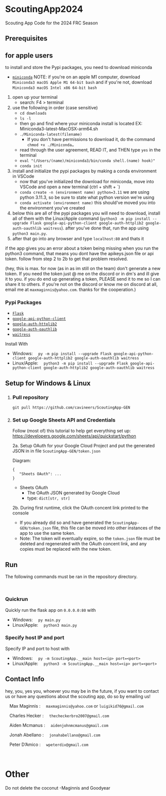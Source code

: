# ScoutingApp2024
Scouting App Code for the 2024 FRC Season


## Prerequisites

## for apple users
to install and store the Pypi packages, you need to download miniconda
- [`miniconda`](https://docs.conda.io/projects/miniconda/en/latest/)
NOTE: if you're on an apple M1 computer, download `Miniconda3 macOS Apple M1 64-bit bash` and if you're not, download `Miniconda3 macOS Intel x86 64-bit bash`

1. open up your terminal
   - search: F4 > terminal
2. use the following in order (case sensitive)
   - `cd downloads`
   - `ls -l`
   - then go and find where your miniconda install is located EX: Miniconda3-latest-MacOSX-arm64.sh
   - `./Miniconda-latest(filename)`
        - If you don't have permissions to download it, do the command `chmod +x ./Miniconda…`
   - read through the user agreement, READ IT, and THEN type `yes` in the terminal
   - `eval "(/Users/(name)/miniconda3/bin/conda shell.(name) hook)"`
   - `conda init`
3. install and initialize the pypi packages by making a conda environment in VSCode
   - now that ypu've initialized the download for miniconda, move into VSCode and open a new terminal (ctrl + shift + `)
   - `conda create -n (environment name) python=3.11` we are using python 3.11.3, so be sure to state what python version we're using
   - `conda activate (environment name)` this should've moved you into the environment you've created
4. below this are all of the pypi packages you will need to download, install all of them with the Linux/Apple command (`python3 -m pip install --upgrade Flask google-api-python-client google-auth-httplib2 google-auth-oauthlib waitress`). after you've done that, run the app using `python3 main.py`.
5. after that go into any browser and type `localhost:80` and thats it

if the app gives you an error about a token being missing when you run the python3 command, that means you dont have the apikeys.json file or api token. follow from step 2 to 2b to get that problem resolved. 

(hey, this is max. for now (as in as im still on the team) don't generate a new token. If you need the token just @ me on the discord or in dm's and ill give it to you. if you do end up generating a token, PLEASE send it to me so I can share it to others. if you're not on the discord or know me on discord at all, email me at `maxmaginnis@yahoo.com`. thanks for the cooperation.)
   

### Pypi Packages
- [`Flask`](https://pypi.org/project/Flask)
- [`google-api-python-client`](https://pypi.org/project/google-api-python-client)
- [`google-auth-httplib2`](https://pypi.org/project/google-auth-httplib2)
- [`google-auth-oauthlib`](https://pypi.org/project/google-auth-oauthlib)
- [`waitress`](https://pypi.org/project/waitress)

Install With
- Windows:  &emsp;`py -m pip install --upgrade Flask google-api-python-client google-auth-httplib2 google-auth-oauthlib waitress`
- Linux/Apple: &emsp;`python3 -m pip install --upgrade Flask google-api-python-client google-auth-httplib2 google-auth-oauthlib waitress`

## Setup for Windows & Linux
1. ### Pull repository
   `git pull https://github.com/cavineers/ScoutingApp-GEN`
2. ### Set up Google Sheets API and Credentials
   Follow (most of) this tutorial to help get everything set up: https://developers.google.com/sheets/api/quickstart/python

   2a. Setup OAuth for your Google Cloud Project and put the generated JSON in in file `ScoutingApp-GEN/token.json`

      Diagram:
      ```
      {
         "Sheets OAuth": ...
      }
      ```
      - Sheets OAuth
          - The OAuth JSON generated by Google Cloud
          - type: `dict[str, str]`

   2b. During first runtime, click the OAuth concent link printed to the console
      - If you already did so and have generated the `ScoutingApp-GEN/token.json` file, this file can be moved into other instances of the app to use the same token.
      - Note: The token will eventually expire, so the `token.json` file must be deleted and regenerated with the OAuth concent link, and any copies must be replaced with the new token.

## Run
The following commands must be ran in the repository directory.

<br>

### Quickrun
Quickly run the flask app on `0.0.0.0:80` with
- Windows:  &emsp;`py main.py`
- Linux/Apple: &emsp;`python3 main.py`

### Specify host IP and port
Specify IP and port to host with
- Windows:  &emsp;`py -m ScoutingApp.__main host=<ip> port=<port>`
- Linux/Apple: &emsp;`python3 -m ScoutingApp.__main host=<ip> port=<port>`

## Contact Info
hey, you, yes you, whoever you may be in the future, if you want to contact us or have any questions about the scouting app, do so by emailing us!

&emsp;Max Maginnis : &emsp;`maxmaginnis@yahoo.com` or `luigikid76@gmail.com`

&emsp;Charles Hecker : &emsp;`thecheckerbro2007@gmail.com`

&emsp;Aiden Mcmanus : &emsp;`aidenjohnmcmanus@gmail.com`

&emsp;Jonah Abellano : &emsp;`jonahabellano@gmail.com`

&emsp;Peter D’Amico : &emsp;`wpeterdiv@gmail.com`

<br>

# Other

Do not delete the coconut -Maginnis and Goodyear
